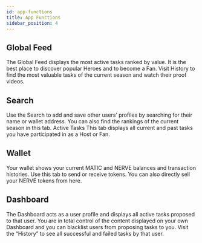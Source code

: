 ```yaml
---
id: app-functions
title: App Functions
sidebar_position: 4
---
```


## Global Feed
The Global Feed displays the most active tasks ranked by value. It is the best place to discover popular Heroes and to become a Fan. Visit History to find the most valuable tasks of the current season and watch their proof videos.

## Search
Use the Search to add and save other users’ profiles by searching for their name or wallet address. You can also find the rankings of the current season in this tab.
Active Tasks
This tab displays all current and past tasks you have participated in as a Host or Fan.

## Wallet
Your wallet shows your current MATIC and NERVE balances and transaction histories. Use this tab to send or receive tokens. You can also directly sell your NERVE tokens from here.

## Dashboard
The Dashboard acts as a user profile and displays all active tasks proposed to that user. You are in total control of the content displayed on your own Dashboard and you can blacklist users from proposing tasks to you.
Visit the “History” to see all successful and failed tasks by that user.